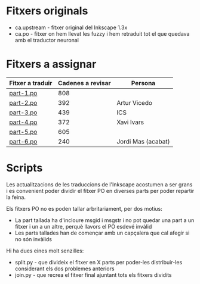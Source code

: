 # Fitxers originals

* ca.upstream - fitxer original del Inkscape 1.3x
* ca.po - fitxer on hem llevat les fuzzy i hem retraduit tot el que quedava amb el traductor neuronal

# Fitxers a assignar

| Fitxer a traduir  | Cadenes a revisar | Persona  |
| ----------- | ----------- |----------- |
| [part-1.po](https://raw.githubusercontent.com/jordimas/inkscape-ca/main/translated/part-1.po)   | 808         | 
| [part-2.po](https://raw.githubusercontent.com/jordimas/inkscape-ca/main/translated/part-2.po)   | 392         | Artur Vicedo
| [part-3.po](https://raw.githubusercontent.com/jordimas/inkscape-ca/main/translated/part-3.po)   | 439         | ICS
| [part-4.po](https://raw.githubusercontent.com/jordimas/inkscape-ca/main/translated/part-4.po)   | 372         | Xavi Ivars
| [part-5.po](https://raw.githubusercontent.com/jordimas/inkscape-ca/main/translated/part-5.po)   | 605         | 
| [part-6.po](https://raw.githubusercontent.com/jordimas/inkscape-ca/main/translated/part-6.po)   | 240         | Jordi Mas (acabat)

# Scripts

Les actualitzacions de les traduccions de l'Inkscape acostumen a ser grans i es convenient poder dividir el fitxer PO en diverses parts per poder repartir la feina.

Els fitxers PO no es poden tallar arbritariament, per dos motius:

- La part tallada ha d'incloure msgid i msgstr i no pot quedar una part a un fitxer i un a un altre, perquè llavors el PO esdevé invàlid
- Les parts tallades han de començar amb un capçalera que cal afegir si no són invàlids

Hi ha dues eines molt senzilles:
* split.py - que divideix el fitxer en X parts per poder-les distribuir-les considerant els dos problemes anteriors
* join.py - que recrea el fitxer final ajuntant tots els fitxers dividits




